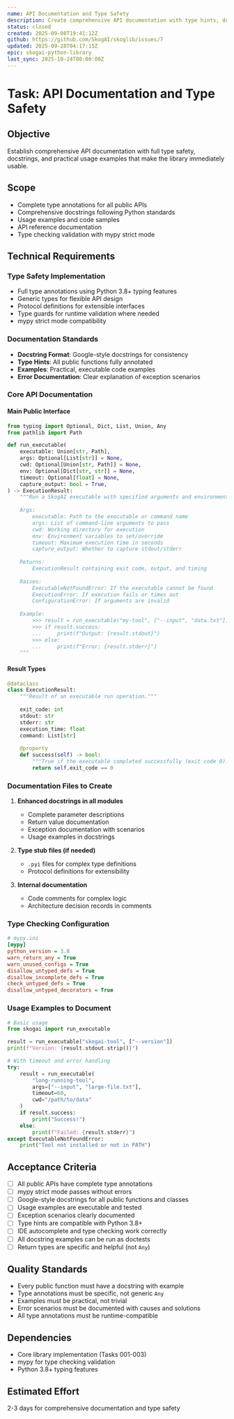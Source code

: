 ```yaml
---
name: API Documentation and Type Safety
description: Create comprehensive API documentation with type hints, docstrings, and usage examples
status: closed
created: 2025-09-08T19:41:12Z
github: https://github.com/SkogAI/skoglib/issues/7
updated: 2025-09-28T04:17:15Z
epic: skogai-python-library
last_sync: 2025-10-24T00:00:00Z
---
```


# Task: API Documentation and Type Safety

## Objective
Establish comprehensive API documentation with full type safety, docstrings, and practical usage examples that make the library immediately usable.

## Scope
- Complete type annotations for all public APIs
- Comprehensive docstrings following Python standards
- Usage examples and code samples
- API reference documentation
- Type checking validation with mypy strict mode

## Technical Requirements

### Type Safety Implementation
- Full type annotations using Python 3.8+ typing features
- Generic types for flexible API design
- Protocol definitions for extensible interfaces
- Type guards for runtime validation where needed
- mypy strict mode compatibility

### Documentation Standards
- **Docstring Format**: Google-style docstrings for consistency
- **Type Hints**: All public functions fully annotated
- **Examples**: Practical, executable code examples
- **Error Documentation**: Clear explanation of exception scenarios

### Core API Documentation

#### Main Public Interface
```python
from typing import Optional, Dict, List, Union, Any
from pathlib import Path

def run_executable(
    executable: Union[str, Path],
    args: Optional[List[str]] = None,
    cwd: Optional[Union[str, Path]] = None,
    env: Optional[Dict[str, str]] = None,
    timeout: Optional[float] = None,
    capture_output: bool = True,
) -> ExecutionResult:
    """Run a SkogAI executable with specified arguments and environment.
    
    Args:
        executable: Path to the executable or command name
        args: List of command-line arguments to pass
        cwd: Working directory for execution
        env: Environment variables to set/override
        timeout: Maximum execution time in seconds
        capture_output: Whether to capture stdout/stderr
        
    Returns:
        ExecutionResult containing exit code, output, and timing
        
    Raises:
        ExecutableNotFoundError: If the executable cannot be found
        ExecutionError: If execution fails or times out
        ConfigurationError: If arguments are invalid
        
    Example:
        >>> result = run_executable("my-tool", ["--input", "data.txt"])
        >>> if result.success:
        ...     print(f"Output: {result.stdout}")
        >>> else:
        ...     print(f"Error: {result.stderr}")
    """
```

#### Result Types
```python
@dataclass
class ExecutionResult:
    """Result of an executable run operation."""
    
    exit_code: int
    stdout: str
    stderr: str
    execution_time: float
    command: List[str]
    
    @property
    def success(self) -> bool:
        """True if the executable completed successfully (exit code 0)."""
        return self.exit_code == 0
```

### Documentation Files to Create
1. **Enhanced docstrings in all modules**
   - Complete parameter descriptions
   - Return value documentation
   - Exception documentation with scenarios
   - Usage examples in docstrings

2. **Type stub files (if needed)**
   - `.pyi` files for complex type definitions
   - Protocol definitions for extensibility

3. **Internal documentation**
   - Code comments for complex logic
   - Architecture decision records in comments

### Type Checking Configuration
```ini
# mypy.ini
[mypy]
python_version = 3.8
warn_return_any = True
warn_unused_configs = True
disallow_untyped_defs = True
disallow_incomplete_defs = True
check_untyped_defs = True
disallow_untyped_decorators = True
```

### Usage Examples to Document
```python
# Basic usage
from skogai import run_executable

result = run_executable("skogai-tool", ["--version"])
print(f"Version: {result.stdout.strip()}")

# With timeout and error handling
try:
    result = run_executable(
        "long-running-tool", 
        args=["--input", "large-file.txt"],
        timeout=60,
        cwd="/path/to/data"
    )
    if result.success:
        print("Success!")
    else:
        print(f"Failed: {result.stderr}")
except ExecutableNotFoundError:
    print("Tool not installed or not in PATH")
```

## Acceptance Criteria
- [ ] All public APIs have complete type annotations
- [ ] mypy strict mode passes without errors
- [ ] Google-style docstrings for all public functions and classes
- [ ] Usage examples are executable and tested
- [ ] Exception scenarios clearly documented
- [ ] Type hints are compatible with Python 3.8+
- [ ] IDE autocomplete and type checking work correctly
- [ ] All docstring examples can be run as doctests
- [ ] Return types are specific and helpful (not `Any`)

## Quality Standards
- Every public function must have a docstring with example
- Type annotations must be specific, not generic `Any`
- Examples must be practical, not trivial
- Error scenarios must be documented with causes and solutions
- All type annotations must be runtime-compatible

## Dependencies
- Core library implementation (Tasks 001-003)
- mypy for type checking validation
- Python 3.8+ typing features

## Estimated Effort
2-3 days for comprehensive documentation and type safety